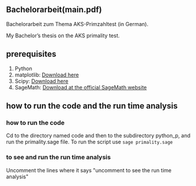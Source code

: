 ## Bachelorarbeit(main.pdf)
Bachelorarbeit zum Thema AKS-Primzahltest (in German).

My Bachelor’s thesis on the AKS primality test. 



## prerequisites
1. Python
2. matplotlib: [Download here](https://matplotlib.org/tutorials/index.html)
3. Scipy: [Download here](https://www.scipy.org/)
2. SageMath: [Download at the official SageMath website](https://www.sagemath.org/)

## how to run the code and the run time analysis 
### how to run the code
Cd to the directory named code and then to the subdirectory python_p, and run the primality.sage file. To run the script use `sage primality.sage`
### to see and run the run time analysis
Uncomment the lines where it says "uncomment to see the run time analysis" 

